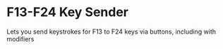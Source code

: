 # F13-F24 Key Sender
 Lets you send keystrokes for F13 to F24 keys via buttons, including with modifiers
